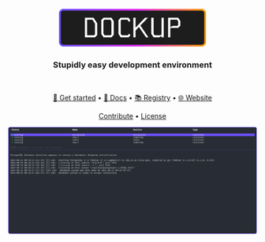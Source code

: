 <div align="center">
<br/>

<p align="center">
    <img width="300" alt="Dockup" src=".github/images/logo.png">
</p>

### Stupidly easy development environment

<br/>
</div>

<div align="center">

[🚀 Get started](https://dockup.dev/docs) • [📘 Docs](https://dockup.dev/docs) • [📚 Registry](https://dockup.dev/docs) • [🌐 Website](https://dockup.dev)

[Contribute](https://github.com/kerwanp/dockup/CONTRIBUTING.md) • [License](https://github.com/kerwanp/dockup/LICENSE.md)

<p align="center">
    <img alt="Dockup terminal screenshot" src=".github/images/screenshot.png">
</p>

</div>

